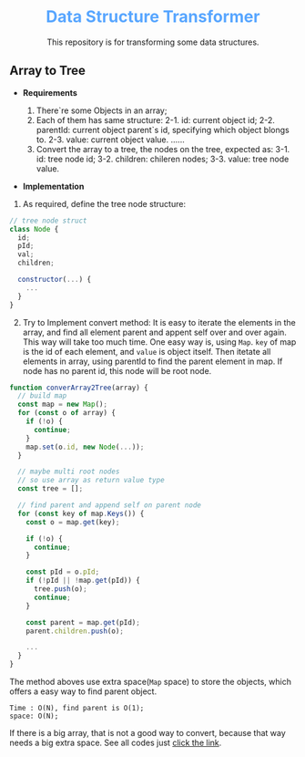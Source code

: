 <div align='center'>
  <h1>
    <b style='color: #58a6ff'>Data Structure Transformer</b>
  </h1>

  <p>This repository is for transforming some data structures.</p>
</div>

## Array to Tree
- **Requirements**
  1. There`re some Objects in an array;
  2. Each of them has same structure:
    2-1. id: current object id;
    2-2. parentId: current object parent`s id, specifying which object blongs to.
    2-3. value: current object value.
    ......
  3. Convert the array to a tree, the nodes on the tree, expected as:
    3-1. id: tree node id;
    3-2. children: chileren nodes;
    3-3. value: tree node value.

- **Implementation**
1. As required, define the tree node structure:
```javascript
// tree node struct
class Node {
  id;
  pId;
  val;
  children;

  constructor(...) {
    ...
  }
}
```

2. Try to Implement convert method: 
  It is easy to iterate the elements in the array, and find all element parent and appent self over and over again. This way will take too much time.
  One easy way is, using `Map`. `key` of map is the id of each element, and `value` is object itself. Then itetate all elements in array, using parentId to find the parent element in map. If node has no parent id, this node will be root node.
```javascript
function converArray2Tree(array) {
  // build map
  const map = new Map();
  for (const o of array) {
    if (!o) {
      continue;
    }
    map.set(o.id, new Node(...));
  }

  // maybe multi root nodes
  // so use array as return value type
  const tree = [];

  // find parent and append self on parent node
  for (const key of map.Keys()) {
    const o = map.get(key);

    if (!o) {
      continue;
    }

    const pId = o.pId;
    if (!pId || !map.get(pId)) {
      tree.push(o);
      continue;
    }

    const parent = map.get(pId);
    parent.children.push(o);

    ...
  }
}
```
The method aboves use extra space(`Map` space) to store the objects, which offers a easy way to find parent object.  
```
Time : O(N), find parent is O(1);
space: O(N);
```

If there is a big array, that is not a good way to convert, because that way needs a big extra space. See all codes just [click the link](./array2tee.js).
